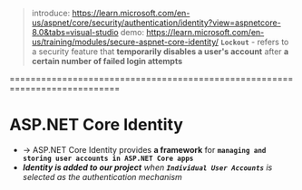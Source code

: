 > introduce: https://learn.microsoft.com/en-us/aspnet/core/security/authentication/identity?view=aspnetcore-8.0&tabs=visual-studio
> demo: https://learn.microsoft.com/en-us/training/modules/secure-aspnet-core-identity/
> **`Lockout`** - refers to a security feature that **temporarily disables a user's account** after **a certain number of failed login attempts**

===========================================================================
# ASP.NET Core Identity
* -> ASP.NET Core Identity provides **a framework** for **`managing and storing user accounts in ASP.NET Core apps`**
* _**Identity is added to our project** when **`Individual User Accounts`** is selected as the authentication mechanism_
